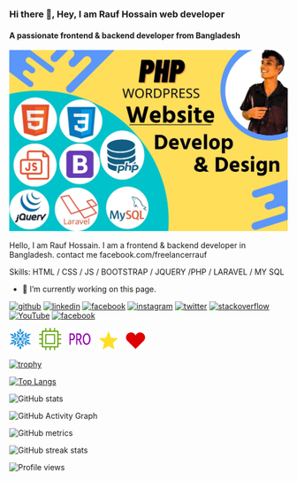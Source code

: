 ### Hi there 👋, Hey, I am  Rauf Hossain web developer
#### A passionate frontend & backend developer from Bangladesh
![A passionate frontend & backend developer from Bangladesh](https://github.com/raufhossaindev/raufhossaindev/blob/main/PHP%20(2).jpg)

Hello, I am Rauf Hossain. I am a frontend & backend developer in Bangladesh. contact me facebook.com/freelancerrauf

Skills: HTML / CSS / JS / BOOTSTRAP / JQUERY /PHP / LARAVEL / MY SQL

- 🔭 I’m currently working on this page. 


[<img src='https://cdn.jsdelivr.net/npm/simple-icons@3.0.1/icons/github.svg' alt='github' height='40'>](https://github.com/raufhossaindev)  [<img src='https://cdn.jsdelivr.net/npm/simple-icons@3.0.1/icons/linkedin.svg' alt='linkedin' height='40'>](https://www.linkedin.com/in/raufhossain-dev/)  [<img src='https://cdn.jsdelivr.net/npm/simple-icons@3.0.1/icons/facebook.svg' alt='facebook' height='40'>](https://www.facebook.com/raufhossain.dev)  [<img src='https://cdn.jsdelivr.net/npm/simple-icons@3.0.1/icons/instagram.svg' alt='instagram' height='40'>](https://www.instagram.com/raufhossain_dev/)  [<img src='https://cdn.jsdelivr.net/npm/simple-icons@3.0.1/icons/twitter.svg' alt='twitter' height='40'>](https://twitter.com/raufhossain_dev)  [<img src='https://cdn.jsdelivr.net/npm/simple-icons@3.0.1/icons/stackoverflow.svg' alt='stackoverflow' height='40'>](https://stackoverflow.com/users/18632307/rauf-hossain)  [<img src='https://cdn.jsdelivr.net/npm/simple-icons@3.0.1/icons/youtube.svg' alt='YouTube' height='40'>](https://www.youtube.com/channel/UC-Mny21mkXSWJ7g7ktEhujA)  [<img src='https://cdn.jsdelivr.net/npm/simple-icons@3.0.1/icons/facebook.svg' alt='facebook' height='40'>](freelancerrauf)  

<a href='https://archiveprogram.github.com/'><img src='https://raw.githubusercontent.com/acervenky/animated-github-badges/master/assets/acbadge.gif' width='40' height='40'></a> <a href='https://docs.github.com/en/developers'><img src='https://raw.githubusercontent.com/acervenky/animated-github-badges/master/assets/devbadge.gif' width='40' height='40'></a> <a href='https://github.com/pricing'><img src='https://raw.githubusercontent.com/acervenky/animated-github-badges/master/assets/pro.gif' width='40' height='40'></a> <a href='https://stars.github.com/'><img src='https://raw.githubusercontent.com/acervenky/animated-github-badges/master/assets/starbadge.gif' width='35' height='35'></a> <a href='https://docs.github.com/en/github/supporting-the-open-source-community-with-github-sponsors'><img src='https://raw.githubusercontent.com/acervenky/animated-github-badges/master/assets/sponsorbadge.gif' width='35' height='35'></a> 

[![trophy](https://github-profile-trophy.vercel.app/?username=raufhossaindev)](https://github.com/ryo-ma/github-profile-trophy)

[![Top Langs](https://github-readme-stats.vercel.app/api/top-langs/?username=raufhossaindev)](https://github.com/anuraghazra/github-readme-stats)

![GitHub stats](https://github-readme-stats.vercel.app/api?username=raufhossaindev&show_icons=true&count_private=true)  

![GitHub Activity Graph](https://activity-graph.herokuapp.com/graph?username=raufhossaindev)  

![GitHub metrics](https://metrics.lecoq.io/raufhossaindev)  

![GitHub streak stats](https://github-readme-streak-stats.herokuapp.com/?user=raufhossaindev)  

![Profile views](https://gpvc.arturio.dev/raufhossaindev)  
